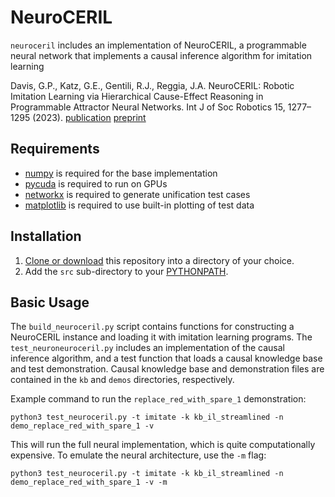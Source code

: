 # NeuroCERIL
`neuroceril` includes an implementation of NeuroCERIL, a programmable neural network that implements a causal inference algorithm for imitation learning

Davis, G.P., Katz, G.E., Gentili, R.J., Reggia, J.A. NeuroCERIL: Robotic Imitation Learning via Hierarchical Cause-Effect Reasoning in Programmable Attractor Neural Networks. Int J of Soc Robotics 15, 1277–1295 (2023).
[publication](https://doi.org/10.1007/s12369-023-00997-z)
[preprint](https://arxiv.org/abs/2211.06462)

## Requirements


* [numpy](http://www.numpy.org/) is required for the base implementation
* [pycuda](http://pypi.org/project/pycuda/) is required to run on GPUs
* [networkx](http://networkx.org/) is required to generate unification test cases
* [matplotlib](http://matplotlib.org/) is required to use built-in plotting of test data

## Installation

1. [Clone or download](https://help.github.com/articles/cloning-a-repository/) this repository into a directory of your choice.
2. Add the `src` sub-directory to your [PYTHONPATH](https://docs.python.org/2/using/cmdline.html#envvar-PYTHONPATH).

## Basic Usage

The ``build_neuroceril.py`` script contains functions for constructing a NeuroCERIL instance and loading it with imitation learning programs.  The ``test_neuroneuroceril.py`` includes an implementation of the causal inference algorithm, and a test function that loads a causal knowledge base and test demonstration.  Causal knowledge base and demonstration files are contained in the ``kb`` and ``demos`` directories, respectively.

Example command to run the ``replace_red_with_spare_1`` demonstration:

```
python3 test_neuroceril.py -t imitate -k kb_il_streamlined -n demo_replace_red_with_spare_1 -v
```

This will run the full neural implementation, which is quite computationally expensive.  To emulate the neural architecture, use the ``-m`` flag:

```
python3 test_neuroceril.py -t imitate -k kb_il_streamlined -n demo_replace_red_with_spare_1 -v -m
```

